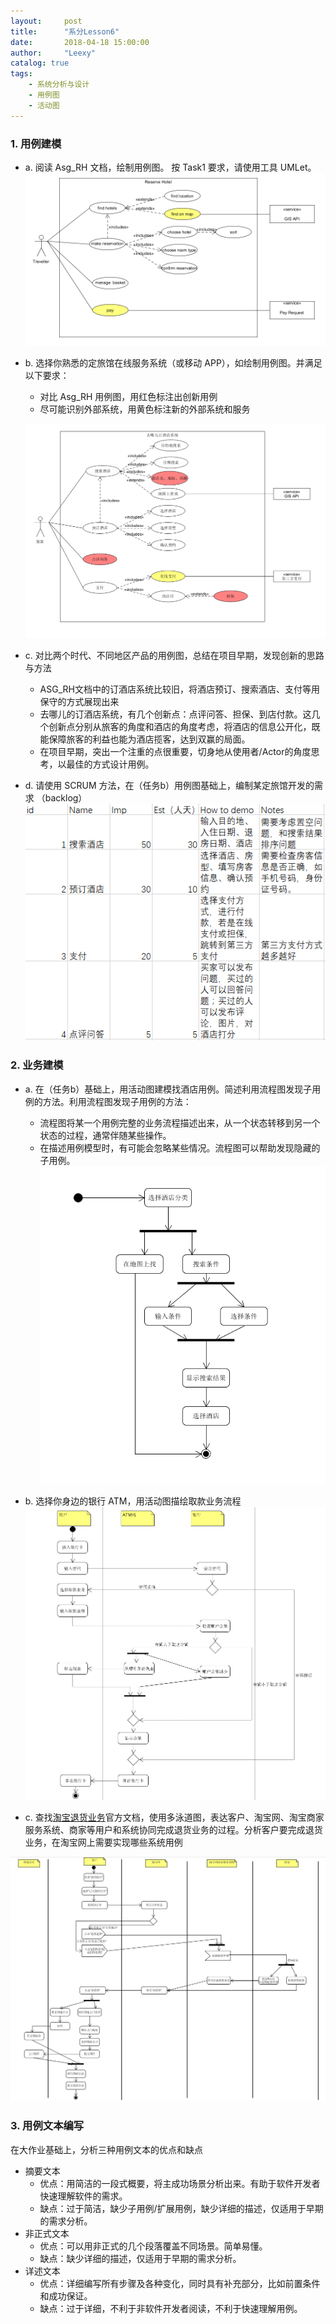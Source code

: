 ```yaml
---
layout:     post
title:      "系分Lesson6"
date:       2018-04-18 15:00:00
author:     "Leexy"
catalog: true
tags:
    - 系统分析与设计
    - 用例图
    - 活动图
---
```


### 1. 用例建模

 - a. 阅读 Asg_RH 文档，绘制用例图。 按 Task1 要求，请使用工具 UMLet。
 ![hotel use case diagram](/img/post_img/2018-04-18-Lesson6/hotel_use_case.png)
 - b. 选择你熟悉的定旅馆在线服务系统（或移动 APP），如绘制用例图。并满足以下要求：
	 - 对比 Asg_RH 用例图，用红色标注出创新用例
	 - 尽可能识别外部系统，用黄色标注新的外部系统和服务

	![qunar use case diagram](/img/post_img/2018-04-18-Lesson6/qunar_use_case.png)
 - c. 对比两个时代、不同地区产品的用例图，总结在项目早期，发现创新的思路与方法
 	 - ASG_RH文档中的订酒店系统比较旧，将酒店预订、搜索酒店、支付等用保守的方式展现出来
 	 - 去哪儿的订酒店系统，有几个创新点：点评问答、担保、到店付款。这几个创新点分别从旅客的角度和酒店的角度考虑，将酒店的信息公开化，既能保障旅客的利益也能为酒店揽客，达到双赢的局面。
 	 - 在项目早期，突出一个注重的点很重要，切身地从使用者/Actor的角度思考，以最佳的方式设计用例。

 - d. 请使用 SCRUM 方法，在（任务b）用例图基础上，编制某定旅馆开发的需求 （backlog）
 	![qunar backlog](/img/post_img/2018-04-18-Lesson6/qunar_backlog.png)


### 2. 业务建模

 - a. 在（任务b）基础上，用活动图建模找酒店用例。简述利用流程图发现子用例的方法。利用流程图发现子用例的方法：
   - 流程图将某一个用例完整的业务流程描述出来，从一个状态转移到另一个状态的过程，通常伴随某些操作。
   - 在描述用例模型时，有可能会忽略某些情况。流程图可以帮助发现隐藏的子用例。
 ![qunar find hotel activity](/img/post_img/2018-04-18-Lesson6/qunar_activity.png)

 - b. 选择你身边的银行 ATM，用活动图描绘取款业务流程
 ![ATM_activity](/img/post_img/2018-04-18-Lesson6/ATM_activity.png)
 - c. 查找[淘宝退货业务](https://consumerservice.taobao.com/self-help#page=issue-detail&knowledgeId=1119776)官方文档，使用多泳道图，表达客户、淘宝网、淘宝商家服务系统、商家等用户和系统协同完成退货业务的过程。分析客户要完成退货业务，在淘宝网上需要实现哪些系统用例

 ![taobao sales return](/img/post_img/2018-04-18-Lesson6/taobao.png)

### 3. 用例文本编写

在大作业基础上，分析三种用例文本的优点和缺点

 - 摘要文本
 	 - 优点：用简洁的一段式概要，将主成功场景分析出来。有助于软件开发者快速理解软件的需求。
 	 - 缺点：过于简洁，缺少子用例/扩展用例，缺少详细的描述，仅适用于早期的需求分析。
 - 非正式文本
 	 - 优点：可以用非正式的几个段落覆盖不同场景。简单易懂。
 	 - 缺点：缺少详细的描述，仅适用于早期的需求分析。
 - 详述文本
 	 - 优点：详细编写所有步骤及各种变化，同时具有补充部分，比如前置条件和成功保证。
 	 - 缺点：过于详细，不利于非软件开发者阅读，不利于快速理解用例。